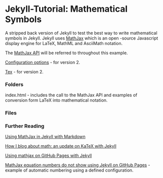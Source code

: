 # Jekyll-Tutorial: Mathematical Symbols

A stripped back version of Jekyll to test the best way to write mathematical symbols in Jekyll. Jekyll uses [MathJax](https://docs.mathjax.org/en/latest/index.html) which is an open -source Javascript display engine for LaTeX, MathML and AsciiMath notation. 

The [MathJax API](https://docs.mathjax.org/en/stable/api/index.html) will be referred to throughout this example.

[Configuration options](https://docs.mathjax.org/en/v2.7-latest/options/index.html) - for version 2.

[Tex](https://docs.mathjax.org/en/v2.7-latest/options/input-processors/TeX.html) - for version 2.

### Folders

index.html - includes the call to the MathJax API and examples of conversion form LaTeX into mathematical notation.

### Files


### Further Reading

[Using MathJax in Jekyll with Markdown](https://jojozhuang.github.io/tutorial/jekyll-math-symbols-with-mathjax/)

[How I blog about math: an update on KaTeX with Jekyll](https://gendignoux.com/blog/2020/05/23/katex.html)

[Using mathjax on GitHub Pages with Jekyll](https://alanduan.me/random/mathjax/)

[MathJax equation numbers do not show using Jekyll on GitHub Pages](https://stackoverflow.com/questions/59141529/mathjax-equation-numbers-do-not-show-using-jekyll-on-github-pages) - example of automatic numbering using a defined configuration.
